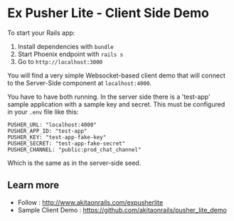 # Ex Pusher Lite - Client Side Demo

To start your Rails app:

  1. Install dependencies with `bundle`
  2. Start Phoenix endpoint with `rails s`
  4. Go to `http://localhost:3000`

You will find a very simple Websocket-based client demo that will connect to the Server-Side component at `localhost:4000`.

You have to have both running. In the server side there is a 'test-app' sample application with a sample key and secret. This must be configured in your `.env` file like this:

    PUSHER_URL: "localhost:4000"
    PUSHER_APP_ID: "test-app"
    PUSHER_KEY: "test-app-fake-key"
    PUSHER_SECRET: "test-app-fake-secret"
    PUSHER_CHANNEL: "public:prod_chat_channel"

Which is the same as in the server-side seed.

## Learn more

  * Follow : http://www.akitaonrails.com/expusherlite
  * Sample Client Demo : https://github.com/akitaonrails/pusher_lite_demo